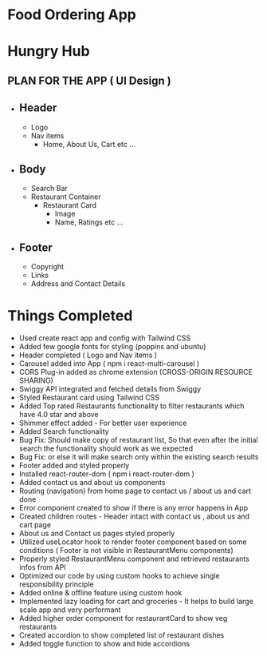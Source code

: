 # Food Ordering App

# Hungry Hub

## PLAN FOR THE APP ( UI Design )

- ## Header

  - Logo
  - Nav items
    - Home, About Us, Cart etc ...

- ## Body

  - Search Bar
  - Restaurant Container
    - Restaurant Card
      - Image
      - Name, Ratings etc ...

- ## Footer

  - Copyright
  - Links
  - Address and Contact Details

# Things Completed

- Used create react app and config with Tailwind CSS
- Added few google fonts for styling (poppins and ubuntu)
- Header completed ( Logo and Nav items )
- Carousel added into App ( npm i react-multi-carousel )
- CORS Plug-in added as chrome extension (CROSS-ORIGIN RESOURCE SHARING)
- Swiggy API integrated and fetched details from Swiggy
- Styled Restaurant card using Tailwind CSS
- Added Top rated Restaurants functionality to filter restaurants which have 4.0 star and above
- Shimmer effect added - For better user experience
- Added Search functionality
- Bug Fix: Should make copy of restaurant list, So that even after the initial search the functionality should work as we expected
- Bug Fix: or else it will make search only within the existing search results
- Footer added and styled properly
- Installed react-router-dom ( npm i react-router-dom )
- Added contact us and about us components
- Routing (navigation) from home page to contact us / about us and cart done
- Error component created to show if there is any error happens in App
- Created children routes - Header intact with contact us , about us and cart page
- About us and Contact us pages styled properly
- Utilized useLocator hook to render footer component based on some conditions ( Footer is not visible in RestaurantMenu components)
- Properly styled RestaurantMenu component and retrieved restaurants infos from API
- Optimized our code by using custom hooks to achieve single responsibility principle
- Added online & offline feature using custom hook
- Implemented lazy loading for cart and groceries - It helps to build large scale app and very performant
- Added higher order component for restaurantCard to show veg restaurants
- Created accordion to show completed list of restaurant dishes
- Added toggle function to show and hide accordions
